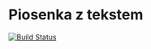 # Piosenka z tekstem #

[![Build Status](https://drone.io/github.com/pietrzkiewicz/piosenka/status.png)](https://drone.io/github.com/pietrzkiewicz/piosenka/latest)
